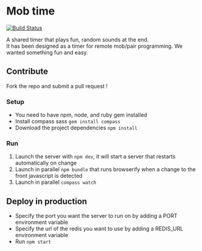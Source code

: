 # Mob time
[![Build Status](https://travis-ci.com/HadrienMP/mob-time.svg?branch=master)](https://travis-ci.com/HadrienMP/mob-time)

A shared timer that plays fun, random sounds at the end.  
It has been designed as a timer for remote mob/pair programming. We wanted something
fun and easy. 

## Contribute
Fork the repo and submit a pull request !
### Setup
- You need to have npm, node, and ruby gem installed
- Install compass sass ```gem install compass```
- Download the project dependencies ```npm install```
### Run
1. Launch the server with ```npm dev```, it will start a server that restarts 
automatically on change
2. Launch in parallel ```npm bundle``` that runs browserify when a change to the
front javascript is detected
3. Launch in parallel ```compass watch``` 

## Deploy in production
- Specify the port you want the server to run on by adding a PORT environment variable
- Specify the url of the redis you want to use by adding a REDIS_URL environment variable
- Run ```npm start ```